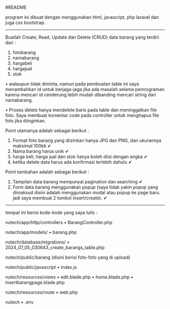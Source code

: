 #README

program ini dibuat dengan menggunakan html, javascript, php laravel dan juga css bootstrap.

----------
Buatlah Create, Read, Update dan Delete (CRUD) data barang yang terdiri dari :

1. fotobarang
2. namabarang
3. hargabeli
4. hargajual
5. stok

  •  walaupun tidak diminta, namun pada pembuatan table ini saya menambahkan id untuk berjaga-jaga jika ada masalah selama pemrograman karena mencari id cenderung lebih mudah dibanding mencari string dari namabarang.
  
  •  Proses delete hanya mendelete baris pada table dan meninggalkan file foto. Saya membuat komentar code pada controller untuk menghapus file foto jika diinginkan.

Point utamanya adalah sebagai berikut :

1. Format foto barang yang diizinkan hanya JPG dan PNG, dan ukurannya maksimal 100kb ✔
2. Nama barang harus unik ✔
3. harga beli, harga jual dan stok hanya boleh diisi dengan angka ✔
4. ketika delete data harus ada konfirmasi terlebih dahulu ✔

Point tambahan adalah sebagai berikut :
1. Tampilan data barang mempunyai pagination dan searching ✔
2. Form data barang menggunakan popup (saya tidak yakin popup yang dimaksud disini adalah menggunakan modal atau popup ke page baru. jadi saya membuat 2 tombol insert/create). ✔

-----------------------------

tempat ini berisi kode-kode yang saya tulis :

nutech/app/http/controllers
  • BarangController.php

nutech/app/models/
  • barang.php

nutech/database/migrations/
  • 2024_07_05_030643_create_barangs_table.php

nutech/public/barang
  (disini berisi foto-foto yang di upload)

nutech/public/javascript
  • index.js

nutech/resources/views
  • edit.blade.php
  • home.blade.php
  • insertbarangpage.blade.php

nutech/resources/route
  • web.php

nutech
  • .env
